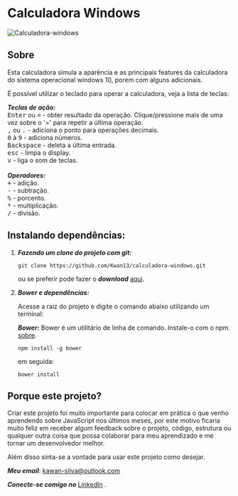 # Calculadora Windows
![Calculadora-windows](https://i.imgur.com/ffG1hqT.png)

## Sobre
Esta calculadora simula a aparência e as principais features da calculadora do sistema operacional windows 10, porem com alguns adicionais.

É possível utilizar o teclado para operar a calculadora, veja a lista de teclas:

__*Teclas de ação:*__
<br>
<kbd>Enter</kbd> ou <kbd>=</kbd> - obter resultado da operação. Clique/pressione mais de uma vez sobre o '=' para repetir a última operação.<br>
<kbd>,</kbd> ou <kbd>.</kbd> - adiciona o ponto para operações decimais.<br>
<kbd>0</kbd> à <kbd>9</kbd> - adiciona números.<br>
<kbd>Backspace</kbd> - deleta a última entrada.<br>
<kbd>esc</kbd> - limpa o display.<br>
<kbd>v</kbd> - liga o som de teclas.<br>
<br>
__*Operadores:*__
<br>
<kbd>+</kbd> - adição.<br>
<kbd>-</kbd> - subtração.<br>
<kbd>%</kbd> - porcento.<br>
<kbd>*</kbd> - multiplicação.<br>
<kbd>/</kbd> - divisão.<br>

## Instalando dependências:

1. **_Fazendo um clone do projeto com git:_**
	```
	git clone https://github.com/Kwan13/calculadora-windows.git   
	```
	ou se preferir pode fazer o **_download_**  [aqui](https://github.com/Kwan13/calculadora-windows/archive/master.zip).

2. **_Bower e dependências:_**

	Acesse a raiz do projeto e digite o comando abaixo utilizando um terminal:

	_**Bower:**_ Bower é um utilitário de linha de comando. Instale-o com o npm. [sobre](https://bower.io/).

	```
	npm install -g bower
	```
    
	  em seguida:
	 ```
	bower install
	```


## Porque este projeto?
Criar este projeto foi muito importante para colocar em prática o que venho aprendendo sobre JavaScript nos últimos meses, por este motivo ficaria muito feliz em receber algum feedback sobre o projeto, código, estrutura ou qualquer outra coisa que possa colaborar para meu aprendizado e me tornar um desenvolvedor melhor.

Além disso sinta-se a vontade para usar este projeto como desejar.

_**Meu email**_:  [kawan-silva@outlook.com](mailto:kawan-silva@outlook.com)

_**Conecte-se comigo no**_  [LinkedIn](https://www.linkedin.com/in/kawansilva/)  .
  
